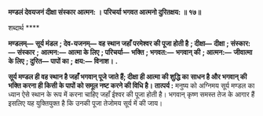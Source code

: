 **मण्डलं देवयजनं दीक्षा संस्कार आत्मन: ।** **परिचर्या भगवत आत्मनो दुरितक्षय: ॥ १७॥** 

शब्दार्थ **** 

**मण्डलम्—** **सूर्य मंडल** **; देव-यजनम्—** **वह स्थान जहाँ परमेश्वर की पूजा होती है** **; दीक्षा—** **दीक्षा** **; संस्कार:—** **संस्कार** **;** **आत्मन:—** **आत्मा के लिए** **; परिचर्या—** **भक्ति** **; भगवत:—** **भगवान् की** **; आत्मन:—** **जीवात्मा के लिए** **; दुरित—** **पापों का** **;** **क्षय:—** **विनाश।** **.** 

**सूर्य मण्डल ही वह स्थान है जहाँ भगवान् पूजे जाते हैं; दीक्षा ही आत्मा की शुद्धि का** **साधन है और भगवान् की भक्ति करना ही किसी के पापों को समूल नष्ट करने की विधि है।** **तात्पर्य :** मनुष्य को अग्निमय सूर्य मण्डल का ध्यान ऐसे स्थान के रूप में करना चाहिए जहाँ ईश्वर की पूजा होती है। भगवान् कृष्ण समस्त तेज के आगार हैं इसलिए यह युक्तियुक्त है कि उनकी पूजा तेजोमय सूर्य में की जाय।  